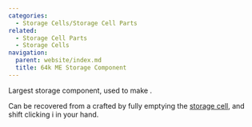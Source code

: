```yaml
---
categories:
  - Storage Cells/Storage Cell Parts
related:
  - Storage Cell Parts
  - Storage Cells
navigation:
  parent: website/index.md
  title: 64k ME Storage Component
---
```


Largest storage component, used to make <ItemLink
id="item_storage_cell_64k"/>.

Can be recovered from a crafted <ItemLink
id="item_storage_cell_64k"/> by fully emptying the
[storage cell](../../storage-cells.md), and shift clicking i in your
hand.

<RecipeFor id="cell_component_64k" />
